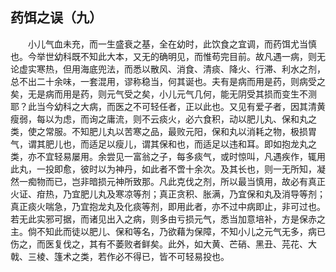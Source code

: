 ## 药饵之误（九）


&emsp;&emsp;小儿气血未充，而一生盛衰之基，全在幼时，此饮食之宜调，而药饵尤当慎也。今举世幼科既不知此大本，又无的确明见，而惟苟完目前。故凡遇一病，则无论虚实寒热，但用海底兜法，而悉以散风、消食、清痰、降火、行滞、利水之剂，总不出二十余味，一套混用，谬称稳当，何其诞也。夫有是病而用是药，则病受之矣，无是病而用是药，则元气受之矣，小儿元气几何，能无阴受其损而变生不测耶？此当今幼科之大病，而医之不可轻任者，正以此也。又见有爱子者，因其清黄瘦弱，每以为虑，而询之庸流，则不云痰火，必六食积，动以肥儿丸、保和丸之类，使之常服。不知肥儿丸以苦寒之品，最败元阳，保和丸以消耗之物，极损胃气，谓其肥儿也，而适足以瘦儿，谓其保和也，而适足以违和耳。即如抱龙丸之类，亦不宜轻易屡用。余尝见一富翁之子，每多痰气，或时惊叫，凡遇疾作，辄用此丸，一投即愈，彼时以为神丹，如此者不啻十余次。及其长也，则一无所知，凝然一痴物而已，岂非暗损元神所致那。凡此克伐之剂，所以最当慎用，故必有真正火证、疳热，乃宜肥儿丸及寒凉等剂；真正贪积、胀满，乃宜保和丸及消导等剂；真正痰火喘急，乃宜抱龙丸及化痰等剂，即用此者，亦不过中病即止，非可过也。若无此实邪可据，而诸见出入之病，则多由亏损元气，悉当加意培补，方是保赤之主。倘不知此而徒以肥儿、保和等名，乃欲藉为保障，不知小儿之元气无多，病已伤之，而医复伐之，其有不萎败者鲜矣。此外，如大黄、芒硝、黑丑、芫花、大戟、三棱、篷术之类，若作必不得已，皆不可轻易投也。

